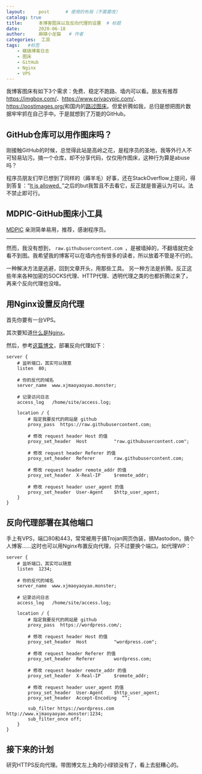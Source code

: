 ```yaml
---
layout:     post   	  # 使用的布局（不需要改）
catalog: true
title:      本博客图床以及反向代理的设置	# 标题 
date:       2020-06-18 	
author:     麻辣小龙猫 	# 作者
categories:  工具					
tags:	#标签
    - 瞎搞博客日志
    - 图床
    - GitHub
    - Nginx
    - VPS
---
```


我博客图床有如下3个需求：免费、稳定不跑路、墙内可以看。朋友有推荐<https://imgbox.com/>、<https://www.privacypic.com/>、<https://postimages.org/>和国内的[路过图床](https://imgchr.com/)。但爱折腾如我，总归是想把图片数据牢牢抓在自己手中。于是就想到了万能的GitHub。

## GitHub仓库可以用作图床吗？
刚接触GitHub的时候，总觉得此站是高岭之花，是程序员的圣地，我等外行人不可轻易玷污。搞一个仓库，却不分享代码，仅仅用作图床，这种行为算是abuse吗？<br>

程序员朋友们早已想到了同样的（薅羊毛）好事，还在StackOverflow上提问，得到答复：“[It is allowed. ](https://stackoverflow.com/questions/23843721/hosting-file-mp3-and-images-on-github-is-it-allowed)”之后的but我暂且不去看它，反正就是普遍认为可以。法不禁止即可行。

## MDPIC-GitHub图床小工具
[MDPIC](https://github.com/skycity233/MDPIC)
亲测简单易用，推荐，感谢程序员。

---

然而，我没有想到， `raw.githubusercontent.com `，是被墙掉的，不翻墙就完全看不到图。我希望我的博客可以在墙内也有很多的读者，所以放着不管是不行的。<br>

一种解决方法是逃避，回到文章开头，用那些工具。
另一种方法是折腾。反正这些年来各种加密的SOCKS代理、HTTP代理、透明代理之类的也都折腾过来了，再来个反向代理也没啥。

## 用Nginx设置反向代理

首先你要有一台VPS。<br>

其次要知道[什么是Nginx](https://www.yiibai.com/nginx)。<br>

然后，参考[这篇博文](https://blog.sometimesnaive.org/article/46.html)，部署反向代理如下：

	server {
        # 监听端口，其实可以随意
        listen  80;

        # 你的反代的域名
        server_name  www.xjmaoyaoyao.monster;

        # 记录访问日志
        access_log   /home/site/access.log;

        location / {
            # 指定我要反代的网站是 github
            proxy_pass  https://raw.githubusercontent.com;

            # 修改 request header Host 的值
            proxy_set_header  Host          "raw.githubusercontent.com";

            # 修改 request header Referer 的值
            proxy_set_header  Referer       raw.githubusercontent.com;

            # 修改 request header remote_addr 的值
            proxy_set_header  X-Real-IP     $remote_addr;

            # 修改 request header user_agent 的值
            proxy_set_header  User-Agent    $http_user_agent;
        }
    }

## 反向代理部署在其他端口
手上有VPS，端口80和443，常常被用于搞Trojan网页伪装，搞Mastodon，搞个人博客……这时也可以用Nginx布置反向代理，只不过要换个端口。如代理WP：

    server {
        # 监听端口，其实可以随意
        listen  1234;

        # 你的反代的域名
        server_name  www.xjmaoyaoyao.monster;

        # 记录访问日志
        access_log   /home/site/access.log;

        location / {
            # 指定我要反代的网站是 github
            proxy_pass  https://wordpress.com/;

            # 修改 request header Host 的值
            proxy_set_header  Host          "wordpress.com";

            # 修改 request header Referer 的值
            proxy_set_header  Referer       wordpress.com;

            # 修改 request header remote_addr 的值
            proxy_set_header  X-Real-IP     $remote_addr;

            # 修改 request header user_agent 的值
            proxy_set_header  User-Agent    $http_user_agent;
            proxy_set_header  Accept-Encoding  “”;

            sub_filter https://wordpress.com  http://www.xjmaoyaoyao.monster:1234;
            sub_filter_once off;
        }
    }

## 接下来的计划
研究HTTPS反向代理。带图博文左上角的小绿锁没有了，看上去挺糟心的。